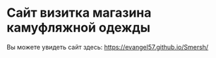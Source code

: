 Сайт визитка магазина камуфляжной одежды 
=
Вы можете увидеть сайт здесь: https://evangel57.github.io/Smersh/
